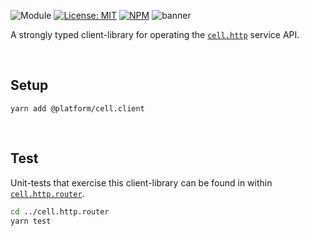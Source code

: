 ![Module](https://img.shields.io/badge/%40platform-cell.client-%23EA4E7E.svg)
[![License: MIT](https://img.shields.io/badge/license-MIT-blue.svg)](https://opensource.org/licenses/MIT)
[![NPM](https://img.shields.io/npm/v/@platform/cell.client.svg?colorB=blue&style=flat)](https://www.npmjs.com/package/@platform/cell.client)
![banner](https://user-images.githubusercontent.com/185555/70660332-c73d3100-1cc6-11ea-83ed-81820d346e32.png)

A strongly typed client-library for operating the [`cell.http`](../cell.http) service API.

<p>&nbsp;</p>

## Setup

    yarn add @platform/cell.client

<p>&nbsp;</p>

## Test

Unit-tests that exercise this client-library can be found in within [`cell.http.router`](../cell.http.router).

```bash
cd ../cell.http.router
yarn test
```

<p>&nbsp;</p>
<p>&nbsp;</p>
